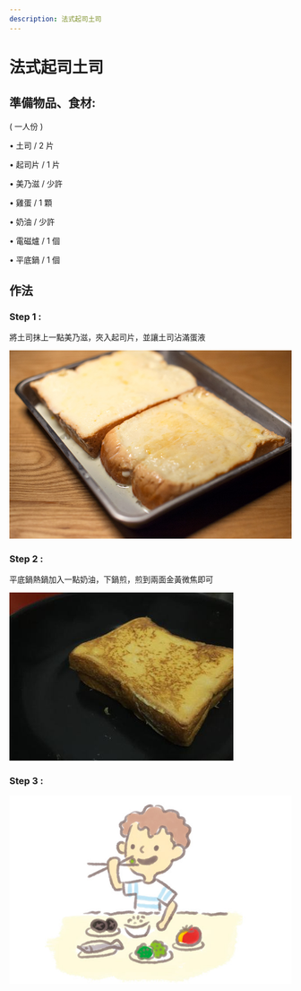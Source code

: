 ```yaml
---
description: 法式起司土司
---
```


# 法式起司土司

## 準備物品、食材:

\(  一人份 \)

 • 土司 / 2 片         

• 起司片 / 1 片     

• 美乃滋 / 少許

• 雞蛋 / 1 顆          

• 奶油 / 少許     

• 電磁爐 / 1 個 

• 平底鍋 / 1 個

## 作法

### Step 1 :

將土司抹上一點美乃滋，夾入起司片，並讓土司沾滿蛋液

![ ](.gitbook/assets/french-toast-03.jpg)

### Step 2 :

 平底鍋熱鍋加入一點奶油，下鍋煎，煎到兩面金黃微焦即可

![](.gitbook/assets/medium_fb48a627d15f39f5.jpg)

### Step 3 :

![](.gitbook/assets/p1401068420929.jpg)


